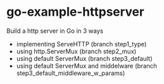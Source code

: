# go-example-httpserver

Build a http server in Go in 3 ways

- implementing ServeHTTP (branch step1_type)
- using http.ServerMux (branch step2_mux)
- using default ServerMux (branch step3_default)
- using default ServerMux and middelware (branch step3_default_middleware_w_params)
